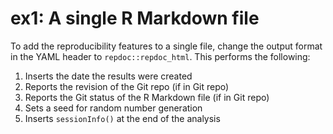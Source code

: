 # ex1: A single R Markdown file

To add the reproducibility features to a single file, change the output format
in the YAML header to `repdoc::repdoc_html`. This performs the following:

1. Inserts the date the results were created
1. Reports the revision of the Git repo (if in Git repo)
1. Reports the Git status of the R Markdown file (if in Git repo)
1. Sets a seed for random number generation
1. Inserts `sessionInfo()` at the end of the analysis
